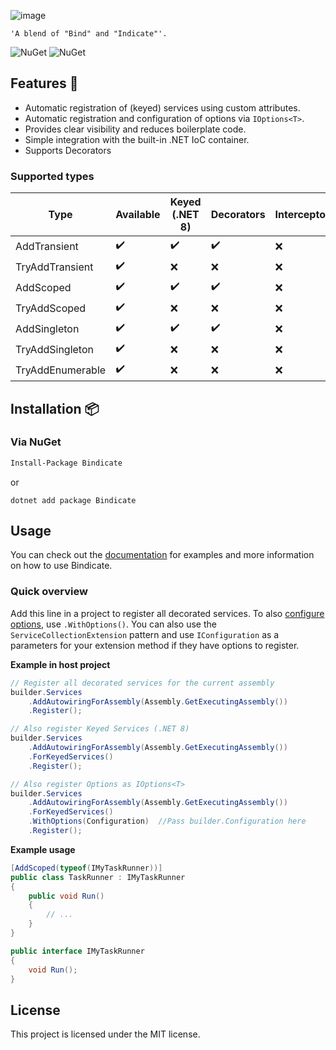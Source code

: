 ![image](https://github.com/Tim-Maes/Bindicate/assets/91606949/b2779c49-3d84-43ef-ad98-93f1108e3aa6)

```
'A blend of "Bind" and "Indicate"'.
```
![NuGet](https://img.shields.io/nuget/v/Bindicate.svg) ![NuGet](https://img.shields.io/nuget/dt/Bindicate.svg)

## Features 🌟

- Automatic registration of (keyed) services using custom attributes.
- Automatic registration and configuration of options via `IOptions<T>`.
- Provides clear visibility and reduces boilerplate code.
- Simple integration with the built-in .NET IoC container.
- Supports Decorators

### Supported types
<center>

| **Type**           | **Available** |  **Keyed (.NET 8)** | Decorators |Interceptors | Activators |
|--------------------|----------|------------------------------|---------|------------|------------|
|AddTransient        |✔️        |✔️                            | ✔️|❌ |❌ |
|TryAddTransient     |✔️        |❌                            | ❌| ❌|❌ |
|AddScoped           |✔️        |✔️                             |✔️ | ❌| ❌|
|TryAddScoped        |✔️        |❌                            |❌ |❌ |❌ |
|AddSingleton        |✔️        |✔️                            | ✔️| ❌| ❌|
|TryAddSingleton     |✔️        |❌                            |❌ |❌ |❌ |
|TryAddEnumerable    |✔️         |❌                           | ❌| ❌|❌ |
</center>

## Installation 📦

### Via NuGet

```bash
Install-Package Bindicate
```
or
```
dotnet add package Bindicate
```
## Usage

You can check out the [documentation](https://github.com/Tim-Maes/Bindicate/wiki) for examples and more information on how to use Bindicate.

### Quick overview

Add this line in a project to register all decorated services.
To also [configure options](https://github.com/Tim-Maes/Bindicate/wiki/03.-Registering-Options), use `.WithOptions()`.
You can also use the `ServiceCollectionExtension` pattern and use `IConfiguration` as a parameters for your extension method if they have options to register.

**Example in host project**
```csharp
// Register all decorated services for the current assembly
builder.Services
    .AddAutowiringForAssembly(Assembly.GetExecutingAssembly())
    .Register();

// Also register Keyed Services (.NET 8)
builder.Services
    .AddAutowiringForAssembly(Assembly.GetExecutingAssembly())
    .ForKeyedServices()
    .Register();

// Also register Options as IOptions<T>
builder.Services
    .AddAutowiringForAssembly(Assembly.GetExecutingAssembly())
    .ForKeyedServices()
    .WithOptions(Configuration)  //Pass builder.Configuration here
    .Register();
```

**Example usage**
```csharp
[AddScoped(typeof(IMyTaskRunner))]
public class TaskRunner : IMyTaskRunner
{
    public void Run()
    {
        // ...
    }
}

public interface IMyTaskRunner
{
    void Run();
}
```

## License

This project is licensed under the MIT license.
